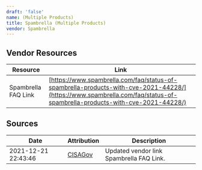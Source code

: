 ```yaml
---
draft: 'false'
name: (Multiple Products)
title: Spambrella (Multiple Products)
vendor: Spambrella
---
```


## Vendor Resources
| Resource | Link |
| --- | --- |
| Spambrella FAQ Link | [https://www.spambrella.com/faq/status-of-spambrella-products-with-cve-2021-44228/](https://www.spambrella.com/faq/status-of-spambrella-products-with-cve-2021-44228/) |



## Sources
| Date | Attribution | Description |
| --- | --- | --- |
| 2021-12-21 22:43:46 | [CISAGov](https://raw.githubusercontent.com/cisagov/log4j-affected-db/develop/README.md) | Updated vendor link Spambrella FAQ Link.  |
